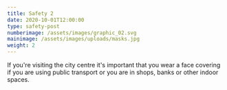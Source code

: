 ```yaml
---
title: Safety 2
date: 2020-10-01T12:00:00
type: safety-post
numberimage: /assets/images/graphic_02.svg
mainimage: /assets/images/uploads/masks.jpg
weight: 2
---
```

If you're visiting the city centre it's important that you wear a face covering if you are using public transport or you are in shops, banks or other indoor spaces.
